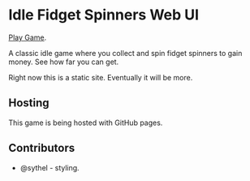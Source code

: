 # Idle Fidget Spinners Web UI

[Play Game](https://andrew-boutin.github.io/idle-fidget-spinners-web-ui/).

A classic idle game where you collect and spin fidget spinners to gain money. See how far you can get.

Right now this is a static site. Eventually it will be more.

## Hosting

This game is being hosted with GitHub pages.

## Contributors

- @sythel - styling.
